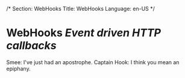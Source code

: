 /*
Section: WebHooks
Title: WebHooks
Language: en-US
*/

# WebHooks *Event driven HTTP callbacks*
Smee: I've just had an apostrophe.
Captain Hook: I think you mean an epiphany.
